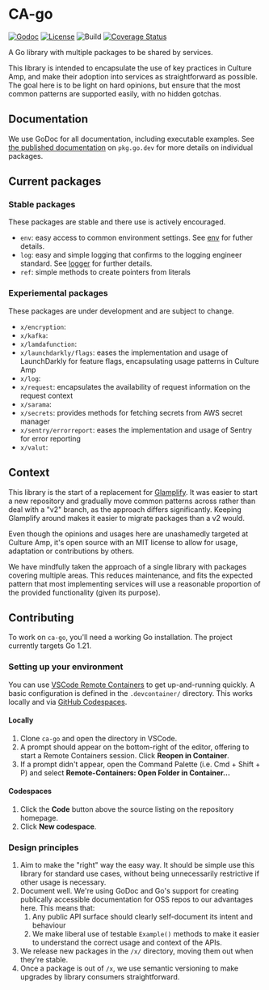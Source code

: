 # CA-go

[![Godoc](https://img.shields.io/badge/godoc-reference-blue.svg)](https://pkg.go.dev/github.com/cultureamp/ca-go)
[![License](https://img.shields.io/github/license/cultureamp/ca-go)](https://github.com/cultureamp/ca-go/blob/main/LICENSE.txt)
![Build](https://github.com/cultureamp/ca-go/workflows/pipeline/badge.svg)
[![Coverage Status](https://coveralls.io/repos/github/cultureamp/ca-go/badge.svg?branch=main)](https://coveralls.io/github/cultureamp/ca-go?branch=main)

A Go library with multiple packages to be shared by services.

This library is intended to encapsulate the use of key practices in Culture Amp, and make their adoption into services as straightforward as possible. The goal here is to be light on hard opinions, but ensure that the most common patterns are supported easily, with no hidden gotchas.

## Documentation

We use GoDoc for all documentation, including executable examples. See [the published documentation](https://pkg.go.dev/github.com/cultureamp/ca-go#section-directories)
on `pkg.go.dev` for more details on individual packages.

## Current packages

### Stable packages

These packages are stable and there use is actively encouraged.

- `env`: easy access to common environment settings. See [env](env/ENV.md) for futher details.
- `log`: easy and simple logging that confirms to the logging engineer standard. See [logger](log/LOGGER.md) for further details.
- `ref`: simple methods to create pointers from literals

### Experiemental packages

These packages are under development and are subject to change.

- `x/encryption`:
- `x/kafka`:
- `x/lamdafunction`:
- `x/launchdarkly/flags`: eases the implementation and usage of LaunchDarkly for feature flags, encapsulating usage patterns in Culture Amp
- `x/log`:
- `x/request`: encapsulates the availability of request information on the request context
- `x/sarama`:
- `x/secrets`: provides methods for fetching secrets from AWS secret manager
- `x/sentry/errorreport`: eases the implementation and usage of Sentry for error reporting
- `x/valut`: 

## Context

This library is the start of a replacement for
[Glamplify](https://github.com/cultureamp/glamplify). It was easier to start a
new repository and gradually move common patterns across rather than deal with a
"v2" branch, as the approach differs significantly. Keeping Glamplify around
makes it easier to migrate packages than a v2 would.

Even though the opinions and usages here are unashamedly targeted at Culture
Amp, it's open source with an MIT license to allow for usage, adaptation or
contributions by others.

We have mindfully taken the approach of a single library with packages covering
multiple areas. This reduces maintenance, and fits the expected pattern that
most implementing services will use a reasonable proportion of the provided
functionality (given its purpose).

## Contributing

To work on `ca-go`, you'll need a working Go installation. The project currently targets Go 1.21.

### Setting up your environment

You can use [VSCode Remote Containers](https://code.visualstudio.com/docs/remote/containers) to get
up-and-running quickly. A basic configuration is defined in the `.devcontainer/`
directory. This works locally and via [GitHub Codespaces](https://github.com/features/codespaces).

#### Locally

1. Clone `ca-go` and open the directory in VSCode.
2. A prompt should appear on the bottom-right of the editor, offering to start a Remote Containers session. Click **Reopen in Container**.
3. If a prompt didn't appear, open the Command Palette (i.e. Cmd + Shift + P) and select **Remote-Containers: Open Folder in Container...**

#### Codespaces

1. Click the **Code** button above the source listing on the repository homepage.
2. Click **New codespace**.

### Design principles

1. Aim to make the "right" way the easy way. It should be simple use this    library for standard use cases, without being unnecessarily restrictive if other usage is necessary.
1. Document well. We're using GoDoc and Go's support for creating publically accessible documentation for OSS repos to our advantages here. This means that:
   1. Any public API surface should clearly self-document its intent and behaviour
   1. We make liberal use of testable `Example()` methods to make it easier to understand the correct usage and context of the APIs.
1. We release new packages in the `/x/` directory, moving them out when they're stable.
1. Once a package is out of `/x`, we use semantic versioning to make upgrades by library consumers straightforward.
